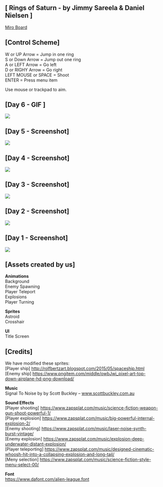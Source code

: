 ## [ Rings of Saturn - by Jimmy Sareela & Daniel Nielsen ]
[Miro Board](https://miro.com/app/board/o9J_klxyRd0=/)
<br>

## [Control Scheme]
W or UP Arrow = Jump in one ring<br>
S or Down Arrow = Jump out one ring<br>
A or LEFT Arrow = Go left<br>
D or RIGHY Arrow = Go right<br>
LEFT MOUSE or SPACE = Shoot<br>
ENTER = Press menu item<br>

Use mouse or trackpad to aim.

## [Day 6 - GIF ]
<img src="https://github.com/danielalexandernielsen/Yrgo/blob/master/Programming%20Fundamentals/Daniel_00_SideProjects/GIF/RingsOfSaturn.gif">

## [Day 5 - Screenshot]
<img src="https://i.imgur.com/K4zjdue.png">

## [Day 4 - Screenshot]
<img src="https://imgur.com/YLiRm2u.png">

## [Day 3 - Screenshot]
<img src="https://imgur.com/WL1mrm1.png">

## [Day 2 - Screenshot]
<img src="https://i.imgur.com/0DR7zVN.png">

## [Day 1 - Screenshot]
<img src="https://i.imgur.com/DDU9tl4.jpeg">

## [Assets created by us]
  
**Animations**  
Background  
Enemy Spawning  
Player Teleport  
Explosions  
Player Turning  

**Sprites**  
Astroid  
Crosshair  

**UI**  
Title Screen


## [Credits]
  
We have modified these sprites:  
[Player ship] http://rolfbertzart.blogspot.com/2015/05/spaceship.html  
[Enemy ship] https://www.pngitem.com/middle/owbJwi_pixel-art-top-down-airplane-hd-png-download/  
  
**Music**  
Signal To Noise by by Scott Buckley – www.scottbuckley.com.au  
  
**Sound Effects**  
[Player shooting] https://www.zapsplat.com/music/science-fiction-weapon-gun-shoot-powerful-1/  
[Player explosion] https://www.zapsplat.com/music/big-powerful-internal-explosion-2/  
[Enemy shooting] https://www.zapsplat.com/music/laser-noise-synth-burst-vintage/  
[Enemy explosion] https://www.zapsplat.com/music/explosion-deep-underwater-distant-explosion/  
[Player teleporting] https://www.zapsplat.com/music/designed-cinematic-whoosh-hit-into-a-collapsing-explosion-and-long-tail/  
[Meny selection] https://www.zapsplat.com/music/science-fiction-style-menu-select-00/  

**Font**  
https://www.dafont.com/alien-league.font
